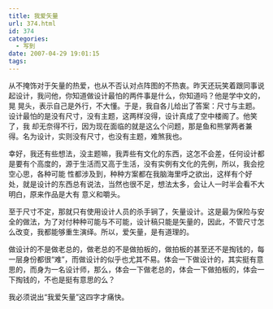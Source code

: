 ```yaml
---
title: 我爱矢量
url: 374.html
id: 374
categories:
  - 写到
date: 2007-04-29 19:01:15
tags:
---
```


从不掩饰对于矢量的热爱，也从不否认对点阵图的不热衷。昨天还玩笑着跟同事说起设计，我问他，你知道做设计最怕的两件事是什么，你知道吗？他是学中文的，晃 晃头，表示自己是外行，不大懂。于是，我自各儿给出了答案：尺寸与主题。设计最怕的是没有尺寸，没有主题，这两样没得，设计真成了空中楼阁了。他笑了，我 却无奈得不行，因为现在面临的就是这么个问题，那是鱼和熊掌两者兼得。名为设计，实则没有尺寸，也没有主题，难煞我也。  
  
幸好，我还有些想法，没主题嘛，我弄些有文化的东西，这怎不会差，任何设计都是要有个高度的，源于生活而又高于生活，没有实例有文化的先例，所以，我会挖空心思，各种可能 性都涉及到，种种方案都在我脑海里呼之欲出，这样有个好处，就是设计的东西总有说法，当然也很不足，想法太多，会让人一时半会看不大明白，原来作品是大有 意义和嚼头。  
  
至于尺寸不定，那就只有使用设计人员的杀手锏了，矢量设计。这是最为保险与安全的做法，为了对付种种可能与不可能，设计稿只能是矢量的，因此，不管尺寸怎么改变，我都能够重生演绎。所以，爱矢量，是有道理的。  
  
做设计的不是做老总的，做老总的不是做拍板的，做拍板的甚至还不是掏钱的，每一层身份都很“难”，而做设计的似乎也尤其不易。体会一下做设计的，其实挺有意思的，而身为一名设计师，那么，体会一下做老总的，体会一下做拍板的，体会一下掏钱的，不也是挺有意思的么？  
  
我必须说出“我爱矢量”这四字才痛快。